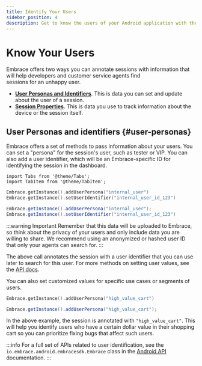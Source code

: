 ```yaml
---
title: Identify Your Users
sidebar_position: 4
description: Get to know the users of your Android application with the Embrace SDK
---
```


# Know Your Users

Embrace offers two ways you can annotate sessions with information that will help developers and customer service agents find  
sessions for an unhappy user.

- [**User Personas and Identifiers**](/android/features/identify-users#user-personas). This is data you can set and update about the user of a session.
- [**Session Properties**](/android/features/session-properties). This is data you use to track information about the device or the session itself.

## User Personas and identifiers {#user-personas}

Embrace offers a set of methods to pass information about your users. You can set a "persona" for the session's user, such as tester or VIP. You can also add a user identifier, which will be an Embrace-specific ID for identifying the session in the dashboard.

```mdx-code-block
import Tabs from '@theme/Tabs';
import TabItem from '@theme/TabItem';
```

<Tabs groupId="android-language" queryString="android-language">
<TabItem value="kotlin" label="Kotlin">

```kotlin
Embrace.getInstance().addUserPersona("internal_user")
Embrace.getInstance().setUserIdentifier("internal_user_id_123")
```

</TabItem>
<TabItem value="java" label="Java">

```java
Embrace.getInstance().addUserPersona("internal_user");
Embrace.getInstance().setUserIdentifier("internal_user_id_123")
```

</TabItem>
</Tabs>

:::warning Important
Remember that this data will be uploaded to Embrace, so think about the privacy of your users and only include data you are willing to share.
We recommend using an anonymized or hashed user ID that only your agents can search for.
:::

The above call annotates the session with a user identifier that you can use later to search for this user.
For more methods on setting user values, see the [API docs](/api/android/).  

You can also set customized values for specific use cases or segments of users.

<Tabs groupId="android-language" queryString="android-language">
<TabItem value="kotlin" label="Kotlin">

```kotlin
Embrace.getInstance().addUserPersona("high_value_cart")
```

</TabItem>
<TabItem value="java" label="Java">

```java
Embrace.getInstance().addUserPersona("high_value_cart");
```

</TabItem>
</Tabs>

In the above example, the session is annotated with `"high_value_cart"`.
This will help you identify users who have a certain dollar value in their shopping cart so you can prioritize fixing bugs that affect such users.

:::info
For a full set of APIs related to user identification, see the `io.embrace.android.embracesdk.Embrace` class in the [Android API](/api/android/) documentation.
:::
